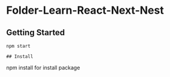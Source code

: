 # Folder-Learn-React-Next-Nest
## Getting Started
```
npm start 

## Install
```
npm install for install package

